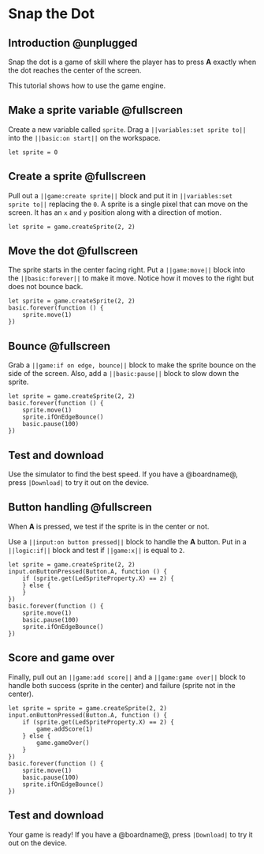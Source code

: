 # Snap the Dot

## Introduction @unplugged

Snap the dot is a game of skill where the player has to press **A** exactly when the dot reaches the center of the screen.

This tutorial shows how to use the game engine.

## Make a sprite variable @fullscreen

Create a new variable called `sprite`. Drag a ``||variables:set sprite to||`` into the ``||basic:on start||`` on the workspace. 

```blocks
let sprite = 0
```
## Create a sprite @fullscreen

Pull out a ``||game:create sprite||`` block and put it in ``||variables:set sprite to||`` replacing the `0`. A sprite is a single pixel that can move on the screen. It has an ``x`` and ``y`` position along with a direction of motion.

```blocks
let sprite = game.createSprite(2, 2)
```

## Move the dot @fullscreen

The sprite starts in the center facing right. Put a ``||game:move||`` block into the ``||basic:forever||`` to make it move. Notice how it moves to the right but does not bounce back.

```blocks
let sprite = game.createSprite(2, 2)
basic.forever(function () {
    sprite.move(1)
})
```

## Bounce @fullscreen

Grab a ``||game:if on edge, bounce||`` block to make the sprite bounce on the side of the screen. Also, add a ``||basic:pause||`` block to slow down the sprite.

```blocks
let sprite = game.createSprite(2, 2)
basic.forever(function () {
    sprite.move(1)
    sprite.ifOnEdgeBounce()
    basic.pause(100)
})
```

## Test and download

Use the simulator to find the best speed. If you have a @boardname@, press ``|Download|`` to try it out on the device.

## Button handling @fullscreen

When **A** is pressed, we test if the sprite is in the center or not.

Use a ``||input:on button pressed||`` block to handle the **A** button. Put in a ``||logic:if||`` block and test if ``||game:x||`` is equal to `2`.

```blocks
let sprite = game.createSprite(2, 2)
input.onButtonPressed(Button.A, function () {
    if (sprite.get(LedSpriteProperty.X) == 2) {
    } else {
    }
})
basic.forever(function () {
    sprite.move(1)
    basic.pause(100)
    sprite.ifOnEdgeBounce()
})
```

## Score and game over

Finally, pull out an ``||game:add score||`` and a ``||game:game over||`` block to handle both success (sprite in the center) and failure (sprite not in the center).

```blocks
let sprite = sprite = game.createSprite(2, 2)
input.onButtonPressed(Button.A, function () {
    if (sprite.get(LedSpriteProperty.X) == 2) {
        game.addScore(1)
    } else {
        game.gameOver()
    }
})
basic.forever(function () {
    sprite.move(1)
    basic.pause(100)
    sprite.ifOnEdgeBounce()
})
```

## Test and download

Your game is ready! If you have a @boardname@, press ``|Download|`` to try it out on the device.
